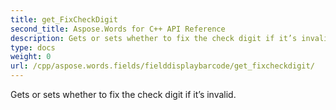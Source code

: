 ```yaml
---
title: get_FixCheckDigit
second_title: Aspose.Words for C++ API Reference
description: Gets or sets whether to fix the check digit if it’s invalid. 
type: docs
weight: 0
url: /cpp/aspose.words.fields/fielddisplaybarcode/get_fixcheckdigit/
---
```


Gets or sets whether to fix the check digit if it’s invalid. 

